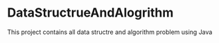 # DataStructrueAndAlogrithm

This project contains all data structre and algorithm problem using Java
